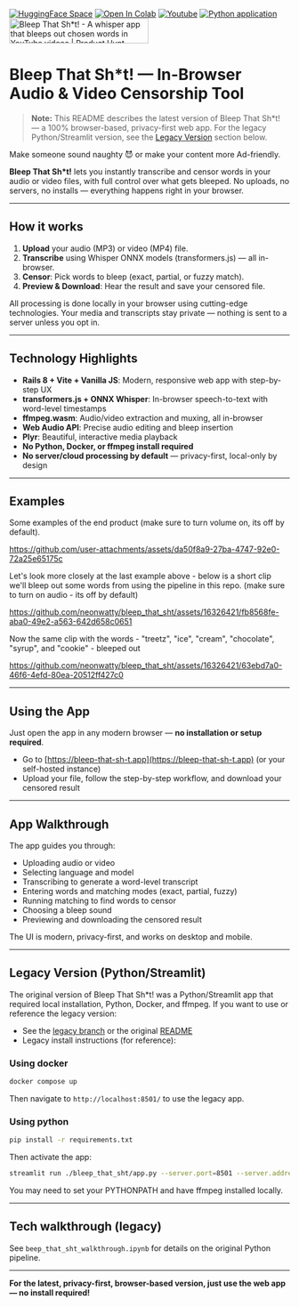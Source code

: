<a href="https://huggingface.co/spaces/neonwatty/bleep_that_sht" target="_parent"><img src="https://img.shields.io/badge/🤗-HuggingFace%20Space-cyan.svg" alt="HuggingFace Space"/></a>
<a href="https://colab.research.google.com/github/jermwatt/bleep_that_sht/blob/main/beep_that_sht_walkthrough.ipynb" target="_parent"><img src="https://colab.research.google.com/assets/colab-badge.svg" alt="Open In Colab"/></a> <a href="https://www.youtube.com/watch?v=U8Ki9dD3HF0" target="_parent"><img src="https://badges.aleen42.com/src/youtube.svg" alt="Youtube"/></a>
[![Python application](https://github.com/neonwatty/bleep_that_sht/actions/workflows/python-app.yml/badge.svg)](https://github.com/neonwatty/bleep_that_sht/actions/workflows/python-app.yml/python-app.yml) <a href="https://www.producthunt.com/posts/bleep-that-sh-t?embed=true&utm_source=badge-featured&utm_medium=badge&utm_souce=badge-bleep&#0045;that&#0045;sh&#0045;t" target="_parent"><img src="https://api.producthunt.com/widgets/embed-image/v1/featured.svg?post_id=470378&theme=light" alt="Bleep&#0032;That&#0032;Sh&#0042;t&#0033; - A&#0032;whisper&#0032;app&#0032;that&#0032;bleeps&#0032;out&#0032;chosen&#0032;words&#0032;in&#0032;YouTube&#0032;videos | Product Hunt" style="width: 250px; height: 45px;" /></a>

# Bleep That Sh\*t! — In-Browser Audio & Video Censorship Tool

> **Note:** This README describes the latest version of Bleep That Sh\*t! — a 100% browser-based, privacy-first web app. For the legacy Python/Streamlit version, see the [Legacy Version](#legacy-version) section below.

Make someone sound naughty 😈 or make your content more Ad-friendly.

**Bleep That Sh\*t!** lets you instantly transcribe and censor words in your audio or video files, with full control over what gets bleeped. No uploads, no servers, no installs — everything happens right in your browser.

---

## How it works

1. **Upload** your audio (MP3) or video (MP4) file.
2. **Transcribe** using Whisper ONNX models (transformers.js) — all in-browser.
3. **Censor**: Pick words to bleep (exact, partial, or fuzzy match).
4. **Preview & Download**: Hear the result and save your censored file.

All processing is done locally in your browser using cutting-edge technologies. Your media and transcripts stay private — nothing is sent to a server unless you opt in.

---

## Technology Highlights

- **Rails 8 + Vite + Vanilla JS**: Modern, responsive web app with step-by-step UX
- **transformers.js + ONNX Whisper**: In-browser speech-to-text with word-level timestamps
- **ffmpeg.wasm**: Audio/video extraction and muxing, all in-browser
- **Web Audio API**: Precise audio editing and bleep insertion
- **Plyr**: Beautiful, interactive media playback
- **No Python, Docker, or ffmpeg install required**
- **No server/cloud processing by default** — privacy-first, local-only by design

---

## Examples

Some examples of the end product (make sure to turn volume on, its off by default).

https://github.com/user-attachments/assets/da50f8a9-27ba-4747-92e0-72a25e65175c

Let's look more closely at the last example above - below is a short clip we'll bleep out some words from using the pipeline in this repo. (make sure to turn on audio - its off by default)

https://github.com/neonwatty/bleep_that_sht/assets/16326421/fb8568fe-aba0-49e2-a563-642d658c0651

Now the same clip with the words - "treetz", "ice", "cream", "chocolate", "syrup", and "cookie" - bleeped out

https://github.com/neonwatty/bleep_that_sht/assets/16326421/63ebd7a0-46f6-4efd-80ea-20512ff427c0

---

## Using the App

Just open the app in any modern browser — **no installation or setup required**.

- Go to [https://bleep-that-sh-t.app](https://bleep-that-sh-t.app) (or your self-hosted instance)
- Upload your file, follow the step-by-step workflow, and download your censored result

---

## App Walkthrough

The app guides you through:

- Uploading audio or video
- Selecting language and model
- Transcribing to generate a word-level transcript
- Entering words and matching modes (exact, partial, fuzzy)
- Running matching to find words to censor
- Choosing a bleep sound
- Previewing and downloading the censored result

The UI is modern, privacy-first, and works on desktop and mobile.

---

## Legacy Version (Python/Streamlit)

The original version of Bleep That Sh\*t! was a Python/Streamlit app that required local installation, Python, Docker, and ffmpeg. If you want to use or reference the legacy version:

- See the [legacy branch](https://github.com/neonwatty/bleep-that-shit/tree/legacy-python) or the original [README](https://github.com/neonwatty/bleep-that-shit/blob/legacy-python/README.md)
- Legacy install instructions (for reference):

### Using docker

```bash
docker compose up
```

Then navigate to `http://localhost:8501/` to use the legacy app.

### Using python

```bash
pip install -r requirements.txt
```

Then activate the app:

```bash
streamlit run ./bleep_that_sht/app.py --server.port=8501 --server.address=0.0.0.0
```

You may need to set your PYTHONPATH and have ffmpeg installed locally.

---

## Tech walkthrough (legacy)

See `beep_that_sht_walkthrough.ipynb` for details on the original Python pipeline.

---

**For the latest, privacy-first, browser-based version, just use the web app — no install required!**
